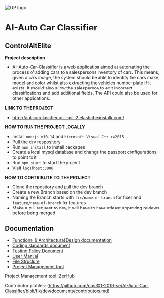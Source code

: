 <img src="https://cs.up.ac.za/static/images/headerUP.jpg" alt="UP logo">

# AI-Auto Car Classifier

## **ControlAltElite**


**Project description**
* AI-Auto-Car-Classifier is a web application aimed at automating the process of adding cars to a salespersons inventory of cars. This means, given a cars image, the system should be able to identify the cars make, model and color whilst also extracting the vehicles number plate if it exists. It should also allow the salesperson to edit incorrect classifications and add additional fields. The API could also be used for other applications.


**LINK TO THE PROJECT**
* http://autocarclassfier.us-east-2.elasticbeanstalk.com/


**HOW TO RUN THE PROJECT LOCALLY**
* Install `nodejs v10.14` and `Microsoft Visual C++ >=2015`
* Pull the dev respository 
* Run `npm install` to install packages
* Create a local mysql database and change the passport configurations to point to it
* Run `npm start` to start the project
* Visit `localhost:3000` 


**HOW TO CONTRIBUTE TO THE PROJECT**
* Clone the repository and pull the dev branch
* Create a new Branch based on the dev branch
* Naming the Branch starts with `fix/name-of-branch` for fixes and `feature/name-of-branch` for features
* Make a pull request to dev, it will have to have atleast approving reviews before being merged

## **Documentation**
- [Functional & Architectural Design documentation](https://github.com/cos301-2019-se/AI-Auto-Car-Classifier/blob/master/documents/SRS_DEMO4.pdf)
- [Coding standards document](https://github.com/cos301-2019-se/AI-Auto-Car-Classifier/blob/master/documents/Coding%20Standards.pdf)
- [Testing Policy Document](https://github.com/cos301-2019-se/AI-Auto-Car-Classifier/blob/master/documents/Testing_Policy_Demo4.pdf)
- [User Manual](https://github.com/cos301-2019-se/AI-Auto-Car-Classifier/blob/master/documents/User_Manual_Demo4.pdf)
- [File Structure](https://github.com/cos301-2019-se/AI-Auto-Car-Classifier/blob/master/documents/file%20strucuture/fileStrct.JPG)
- [Project Management tool](https://app.zenhub.com/workspaces/ctrl-alt-elite-5c897d6931ef025b44d6da8c/board?repos=175168303,179668152,182155839)

 Project Management tool: [ZenHub](https://app.zenhub.com/workspaces/cos-301-control-alt-elite-5d2cc8835119c359764862d4/board?repos=182155839)

Contributor profiles: (https://github.com/cos301-2019-se/AI-Auto-Car-Classifier/blob/fix/dev/documents/contributors.md)


